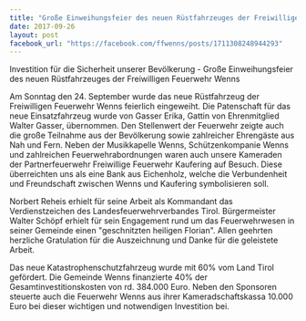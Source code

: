 ```yaml
---
title: "Große Einweihungsfeier des neuen Rüstfahrzeuges der Freiwilligen Feuerwehr Wenns"
date: 2017-09-26
layout: post
facebook_url: "https://facebook.com/ffwenns/posts/1711308248944293"
---
```


Investition für die Sicherheit unserer Bevölkerung - Große Einweihungsfeier des neuen Rüstfahrzeuges der Freiwilligen Feuerwehr Wenns 

Am Sonntag den 24. September wurde das neue Rüstfahrzeug der Freiwilligen Feuerwehr Wenns feierlich eingeweiht. Die Patenschaft für das neue Einsatzfahrzeug wurde von Gasser Erika, Gattin von Ehrenmitglied Walter Gasser, übernommen. Den Stellenwert der Feuerwehr zeigte auch die große Teilnahme aus der Bevölkerung sowie zahlreicher Ehrengäste aus Nah und Fern. Neben der Musikkapelle Wenns, Schützenkompanie Wenns und zahlreichen Feuerwehrabordnungen waren auch unsere Kameraden der Partnerfeuerwehr Freiwillige Feuerwehr Kaufering auf Besuch. Diese überreichten uns als eine Bank aus Eichenholz, welche die Verbundenheit und Freundschaft zwischen Wenns und Kaufering symbolisieren soll. 

Norbert Reheis erhielt für seine Arbeit als Kommandant das Verdienstzeichen des Landesfeuerwehrverbandes Tirol. Bürgermeister Walter Schöpf erhielt für sein Engagement rund um das Feuerwehrwesen in seiner Gemeinde einen "geschnitzten heiligen Florian". Allen geehrten herzliche Gratulation für die Auszeichnung und Danke für die geleistete Arbeit.

Das neue Katastrophenschutzfahrzeug wurde mit 60% vom Land Tirol gefördert. Die Gemeinde Wenns finanzierte 40% der Gesamtinvestitionskosten von rd. 384.000 Euro. Neben den Sponsoren steuerte auch die Feuerwehr Wenns aus ihrer Kameradschaftskassa 10.000 Euro bei dieser wichtigen und notwendigen Investition bei.